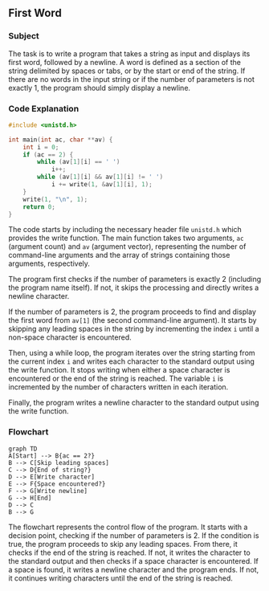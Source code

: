 ## First Word

### Subject
The task is to write a program that takes a string as input and displays its first word, followed by a newline. A word is defined as a section of the string delimited by spaces or tabs, or by the start or end of the string. If there are no words in the input string or if the number of parameters is not exactly 1, the program should simply display a newline.

### Code Explanation
```c
#include <unistd.h>

int main(int ac, char **av) {
    int i = 0;
    if (ac == 2) {
        while (av[1][i] == ' ')
            i++;
        while (av[1][i] && av[1][i] != ' ')
            i += write(1, &av[1][i], 1);
    }
    write(1, "\n", 1);
    return 0;
}
```
The code starts by including the necessary header file `unistd.h` which provides the write function. The main function takes two arguments, `ac` (argument count) and `av` (argument vector), representing the number of command-line arguments and the array of strings containing those arguments, respectively.

The program first checks if the number of parameters is exactly 2 (including the program name itself). If not, it skips the processing and directly writes a newline character.

If the number of parameters is 2, the program proceeds to find and display the first word from `av[1]` (the second command-line argument). It starts by skipping any leading spaces in the string by incrementing the index `i` until a non-space character is encountered.

Then, using a while loop, the program iterates over the string starting from the current index `i` and writes each character to the standard output using the write function. It stops writing when either a space character is encountered or the end of the string is reached. The variable `i` is incremented by the number of characters written in each iteration.

Finally, the program writes a newline character to the standard output using the write function.

### Flowchart

```mermaid
graph TD
A[Start] --> B{ac == 2?}
B --> C[Skip leading spaces]
C --> D{End of string?}
D --> E[Write character]
E --> F{Space encountered?}
F --> G[Write newline]
G --> H[End]
D --> C
B --> G
```

The flowchart represents the control flow of the program. It starts with a decision point, checking if the number of parameters is 2. If the condition is true, the program proceeds to skip any leading spaces. From there, it checks if the end of the string is reached. If not, it writes the character to the standard output and then checks if a space character is encountered. If a space is found, it writes a newline character and the program ends. If not, it continues writing characters until the end of the string is reached.
